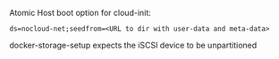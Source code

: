 Atomic Host boot option for cloud-init:
```
ds=nocloud-net;seedfrom=<URL to dir with user-data and meta-data>
```

docker-storage-setup expects the iSCSI device to be unpartitioned


